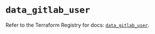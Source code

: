 # `data_gitlab_user`

Refer to the Terraform Registry for docs: [`data_gitlab_user`](https://registry.terraform.io/providers/gitlabhq/gitlab/17.7.1/docs/data-sources/user).
